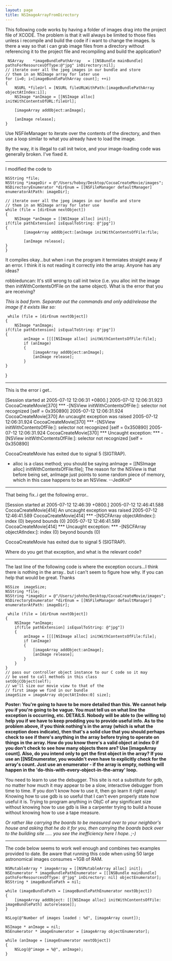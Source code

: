 ```yaml
---
layout: page
title: NSImageArrayFromDirectory
---
```



This following code works by having a folder of images drag into the project file of XCODE.  The problem is that it will always be limited to those files unless i recompile and build the code if i want to change the images.  Is there a way so that i can grab image files from a directory without referencing it to the project file and recompiling and build the application?

    
     NSArray 	*imageBundlePathArray 	= [[NSBundle mainBundle] pathsForResourcesOfType:@"jpg" inDirectory:nil];
    // iterate over all the jpeg images in our bundle and store
    // them in an NSImage array for later use
    for (i=0; i<[imageBundlePathArray count]; ++i)
    {
        NSURL *fileUrl = [NSURL fileURLWithPath:[imageBundlePathArray objectAtIndex:i]];        
        NSImage *anImage = [[NSImage alloc] initWithContentsOfURL:fileUrl];    

        [imageArray addObject:anImage];

        [anImage release];
    }



Use NSFileManager to iterate over the contents of the directory, and then use a loop similar to what you already have to load the image.

By the way, it is illegal to call init twice, and your image-loading code was generally broken. I've fixed it.

----

I modified the code to 
    
    NSString *file;
    NSString *imageDir = @"/Users/hoboy/Desktop/CocoaCreateMovie/images";
    NSDirectoryEnumerator *dirEnum = [[NSFileManager defaultManager] enumeratorAtPath: imageDir];

    // iterate over all the jpeg images in our bundle and store
    // them in an NSImage array for later use
    while (file = [dirEnum nextObject])
    {
        NSImage *anImage = [[NSImage alloc] init];
	if(file pathExtension] isEqualToString: @"jpg"])
	{
            [imageArray addObject:[anImage initWithContentsOfFile:file;

            [anImage release];
	}
    }


It compiles okay...but when i run the program it termniates straight away if an error.  I think it is not reading it correctly into the array. Anyone has any ideas?

robbieduncan: It's still wrong to call init twice (i.e. you alloc init the image then initWithContentsOfFile on the same object).  What is the error that you are receiving?

*This is bad form. Separate out the commands and only add/release the image if it exists like so:*

    
     while (file = [dirEnum nextObject])
    {
        NSImage *anImage;
	if(file pathExtension] isEqualToString: @"jpg"])
	{
            anImage = [[[[NSImage alloc] initWithContentsOfFile:file];
            if (anImage)
            {
                [imageArray addObject:anImage];
                [anImage release];
            }
	}
   }

----
This is the error i get..
    

[Session started at 2005-07-12 12:06:31 +0800.]
2005-07-12 12:06:31.923 CocoaCreateMovie[370] *** -[NSView initWithContentsOfFile:]: selector not recognized [self = 0x350890]
2005-07-12 12:06:31.924 CocoaCreateMovie[370] An uncaught exception was raised
2005-07-12 12:06:31.924 CocoaCreateMovie[370] *** -[NSView initWithContentsOfFile:]: selector not recognized [self = 0x350890]
2005-07-12 12:06:31.924 CocoaCreateMovie[370] *** Uncaught exception: <NSInvalidArgumentException> *** -[NSView initWithContentsOfFile:]: selector not recognized [self = 0x350890]

CocoaCreateMovie has exited due to signal 5 (SIGTRAP).


*    alloc is a class method; you should be saying     anImage = [[NSImage alloc] initWithContentsOfFile:file]; The reason for the NSView is that before being set,     anImage just points to some random piece of memory, which in this case happens to be an NSView. --JediKnil*

----
That being fix..i get the following error..
    
[Session started at 2005-07-12 12:46:39 +0800.]
2005-07-12 12:46:41.588 CocoaCreateMovie[414] An uncaught exception was raised
2005-07-12 12:46:41.589 CocoaCreateMovie[414] *** -[NSCFArray objectAtIndex:]: index (0) beyond bounds (0)
2005-07-12 12:46:41.589 CocoaCreateMovie[414] *** Uncaught exception: <NSRangeException> *** -[NSCFArray objectAtIndex:]: index (0) beyond bounds (0)

CocoaCreateMovie has exited due to signal 5 (SIGTRAP).


Where do you get that exception, and what is the relevant code?

----
The last line of the following code is where the exception occurs...I think there is nothing in the array.. but i can't seem to figure how why.  If you can help that would be great. Thanks
    
    NSSize  imageSize;
    NSString *file;
    NSString *imageDir = @"/Users/johnho/Desktop/CocoaCreateMovie/images";
    NSDirectoryEnumerator *dirEnum = [[NSFileManager defaultManager] enumeratorAtPath: imageDir];

     while (file = [dirEnum nextObject])
    {
        NSImage *anImage;
	    if(file pathExtension] isEqualToString: @"jpg"])
	    {
            anImage = [[[[NSImage alloc] initWithContentsOfFile:file];
            if (anImage)
            {
                [imageArray addObject:anImage];
                [anImage release];
            }
	    }
    }
    // pass our controller object instance to our C code so it may
    // be used to call methods in this class
    setObjCObject(self);
    // we'll size our movie view to that of the
    // first image we find in our bundle
    imageSize = imageArray objectAtIndex:0] size];


**Poster: You're going to have to be more detailed than this. We cannot help you if you're going to be vague. You must tell us on what line the exception is occurring, etc. DETAILS. Nobody will be able to (be willing to) help you if we have to keep prodding you to provide useful info. As to the problem above, if you think nothing's in the array (which is what the exception does indicate), then that's a solid clue that you should perhaps check to see if there's anything in the array before trying to operate on things in the array. How do you know there's a valid object at index 0 if you don't check to see how many objects there are? Use     [imageArray count]. Also, do you intend only to get the first object in the array? If you use an [[NSEnumerator, you wouldn't even have to explicitly check for the array's count. Just use an enumerator - if the array is empty, nothing will happen in the 'do-this-with-every-object-in-the-array' loop.**

You need to learn to use the debugger. This site is not a substitute for gdb, no matter how much it may appear to be a slow, interactive debugger from time to time. If you don't know how to use it, then go learn it right away! Knowing how to use gdb is so useful that I can't even properly state how useful it is. Trying to program anything in ObjC of any significant size without knowing how to use gdb is like a carpenter trying to build a house without knowing how to use a tape measure.

*Or rather like carrying the boards to be measured over to your neighbor's house and asking that he do it for you, then carrying the boards back over to the building site ..... you see the inefficiency here I hope. ;-)*

----

The code below seems to work well enough and combines two examples provided to date. Be aware that running this code when using 50 large astronomical images consumes ~1GB of RAM.

    
    NSMutableArray * imageArray = [[NSMutableArray alloc] init];
    NSEnumerator * imageBundlePathEnumerator = [[[NSBundle mainBundle] pathsForResourcesOfType: @"jpg" inDirectory: nil] objectEnumerator];
    NSString * imageBundlePath = nil;

    while (imageBundlePath = [imageBundlePathEnumerator nextObject])
    {
        [imageArray addObject: [[[NSImage alloc] initWithContentsOfFile: imageBundlePath] autorelease]];
    }

    NSLog(@"Number of images loaded : %d", [imageArray count]);

    NSImage * anImage = nil;
    NSEnumerator * imageEnumerator = [imageArray objectEnumerator];

    while (anImage = [imageEnumerator nextObject])
    {
        NSLog(@"image = %@", anImage);
    }

